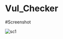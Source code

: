 
# Vul_Checker

#Screenshot

![sc1](https://user-images.githubusercontent.com/74674378/195972737-675daec7-db02-40e2-a0f0-bfd825e7c439.png)
